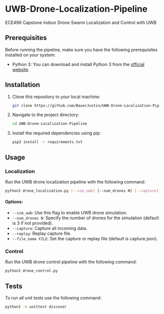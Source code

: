 # UWB-Drone-Localization-Pipeline
ECE496 Capstone Indoor Drone Swarm Localization and Control with UWB

## Prerequisites

Before running the pipeline, make sure you have the following prerequisites installed on your system:

- Python 3: You can download and install Python 3 from the [official website](https://www.python.org/downloads/).

## Installation

1. Clone this repository to your local machine:

   ```bash
   git clone https://github.com/BauerJustin/UWB-Drone-Localization-Pipeline.git
   ```

2. Navigate to the project directory:

   ```bash
   cd UWB-Drone-Localization-Pipeline
   ```

3. Install the required dependencies using pip:

   ```bash
   pip3 install -r requirements.txt
   ```

## Usage

### Localization

Run the UWB drone localization pipeline with the following command:

```bash
python3 drone_localization.py [--sim_uwb] [--num_drones N] [--capture] [--replay] [--file_name FILE]
```

#### Options:

- `--sim_uwb`: Use this flag to enable UWB drone simulation.
- `--num_drones N`: Specify the number of drones for the simulation (default is 3 if not provided).
- `--capture`: Capture all incoming data.
- `--replay`: Replay capture file.
- `--file_name FILE`: Set the capture or replay file (default is capture.json).

### Control

Run the UWB drone control pipeline with the following command:

```bash
python3 drone_control.py
```

## Tests

To run all unit tests use the following command:

```bash
python3 -m unittest discover
```
